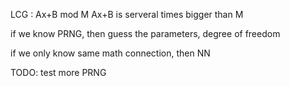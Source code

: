 LCG : Ax+B mod M
Ax+B is serveral times bigger than M

if we know PRNG, then guess the parameters, degree of freedom

if we only know same math connection, then NN


TODO: test more PRNG
